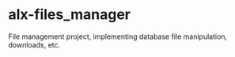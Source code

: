 # alx-files_manager
File management project, implementing database file manipulation, downloads, etc.
